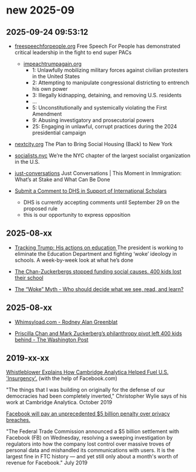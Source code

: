 # new 2025-09

## 2025-09-24 09:53:12

- [freespeechforpeople.org](https://freespeechforpeople.org/challenging-super-pacs/) Free Speech For People has demonstrated critical leadership in the fight to end super PACs

  - [impeachtrumpagain.org](https://www.impeachtrumpagain.org/)
    - 1: Unlawfully mobilizing military forces against civilian protesters in the United States
    - 2: Attempting to manipulate congressional districting to entrench his own power
    - 3: Illegally kidnapping, detaining, and removing U.S. residents
    - ...
    - 5: Unconstitutionally and systemically violating the First Amendment
    - 9: Abusing investigatory and prosecutorial powers
    - 25: Engaging in unlawful, corrupt practices during the 2024 presidential campaign

- [nextcity.org](https://nextcity.org/features/the-plan-to-bring-social-housing-back-to-new-york) The Plan to Bring Social Housing (Back) to New York

- [socialists.nyc](https://socialists.nyc/) We’re the NYC chapter of the largest socialist organization in the U.S.

- [just-conversations](https://www.bklynlibrary.org/calendar/just-conversations-moment-center-for-brooklyn-20250915-0630pm) Just Conversations | This Moment in Immigration: What’s at Stake and What Can Be Done

- [Submit a Comment to DHS in Support of International Scholars](https://actionnetwork.org/letters/2025-dhs-comment)
  - DHS is currently accepting comments until September 29 on the proposed rule
  - this is our opportunity to express opposition

## 2025-08-xx

- [Tracking Trump: His actions on education ](https://hechingerreport.org/tracking-trump-his-actions-on-education) The president is working to eliminate the Education Department and fighting ‘woke’ ideology in schools. A week-by-week look at what he’s done

- [The Chan-Zuckerbergs stopped funding social causes. 400 kids lost their school](https://www.washingtonpost.com/technology/2025/06/29/mark-zuckerberg-priscilla-chan-school-closure/)

<!-- - [whimsyload](http://whimsyload.com/about-rodney/) -->

- [The “Woke” Myth - Who should decide what we see, read, and learn?](https://open.substack.com/pub/robertreich/p/who-decides-what-we-know-and-learn)

## 2025-08-xx

- [Whimsyload.com - Rodney Alan Greenblat](../news/Whimsyload.com%20-%20Rodney%20Alan%20Greenblat%20-%20Art.html)

- [Priscilla Chan and Mark Zuckerberg’s philanthropy pivot left 400 kids behind - The Washington Post](../news/Priscilla-Chan-and-Mark-Zuckerberg-philanthropy-pivot.pdf)

## 2019-xx-xx

[Whistleblower Explains How Cambridge Analytica Helped Fuel U.S. 'Insurgency'.](https://www.npr.org/2019/10/08/768216311/whistleblower-explains-how-cambridge-analytica-helped-fuel-u-s-insurgency) (with the help of Facebook.com)

"The things that I was building on originally for the defense of our democracies had been completely inverted," Christopher Wylie says of his work at Cambridge Analytica.
October 2019

[Facebook will pay an unprecedented \$5 billion penalty over privacy breaches.](https://www.cnn.com/2019/07/24/tech/facebook-ftc-settlement/index.html)

"The Federal Trade Commission announced a \$5 billion settlement with Facebook (FB) on Wednesday, resolving a sweeping investigation by regulators into how the company lost control over massive troves of personal data and mishandled its communications with users. It is the largest fine in FTC history — and yet still only about a month's worth of revenue for Facebook."
July 2019
